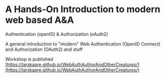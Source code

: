 # A Hands-On Introduction to modern web based A&A

Authentication (openID) & Authorization (oAuth2)

A general introduction to "modern" Web Authentication (OpenID Connect) and Authorization (OAuth2) and stuff

Workshop is published  [https://larskaare.github.io/WebAuthAuthorAndOtherCreatures/](https://larskaare.github.io/WebAuthAuthorAndOtherCreatures/)
